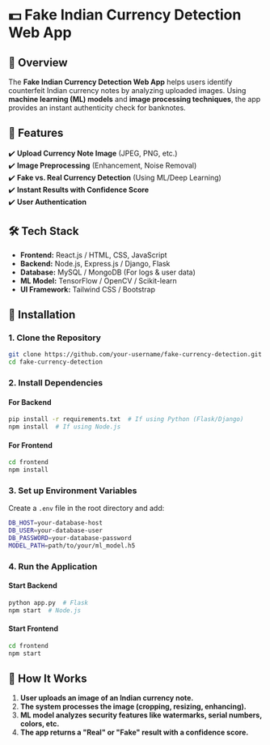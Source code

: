 # 💵 Fake Indian Currency Detection Web App  

## 📌 Overview  
The **Fake Indian Currency Detection Web App** helps users identify counterfeit Indian currency notes by analyzing uploaded images. Using **machine learning (ML) models** and **image processing techniques**, the app provides an instant authenticity check for banknotes.  

## 🚀 Features  
✔️ **Upload Currency Note Image** (JPEG, PNG, etc.)  
✔️ **Image Preprocessing** (Enhancement, Noise Removal)  
✔️ **Fake vs. Real Currency Detection** (Using ML/Deep Learning)  
✔️ **Instant Results with Confidence Score**  
✔️ **User Authentication** 

## 🛠️ Tech Stack  
- **Frontend:** React.js / HTML, CSS, JavaScript  
- **Backend:** Node.js, Express.js / Django, Flask  
- **Database:** MySQL / MongoDB (For logs & user data)  
- **ML Model:** TensorFlow / OpenCV / Scikit-learn  
- **UI Framework:** Tailwind CSS / Bootstrap  

## 🔧 Installation  

### **1. Clone the Repository**  
```sh
git clone https://github.com/your-username/fake-currency-detection.git
cd fake-currency-detection
```

### **2. Install Dependencies**  
#### **For Backend**  
```sh
pip install -r requirements.txt  # If using Python (Flask/Django)
npm install  # If using Node.js
```
#### **For Frontend**  
```sh
cd frontend
npm install
```

### **3. Set up Environment Variables**  
Create a `.env` file in the root directory and add:  
```sh
DB_HOST=your-database-host
DB_USER=your-database-user
DB_PASSWORD=your-database-password
MODEL_PATH=path/to/your/ml_model.h5
```

### **4. Run the Application**  
#### **Start Backend**  
```sh
python app.py  # Flask  
npm start  # Node.js  
```
#### **Start Frontend**  
```sh
cd frontend
npm start
```

## 🎯 How It Works  
1. **User uploads an image of an Indian currency note.**  
2. **The system processes the image (cropping, resizing, enhancing).**  
3. **ML model analyzes security features like watermarks, serial numbers, colors, etc.**  
4. **The app returns a "Real" or "Fake" result with a confidence score.**  

